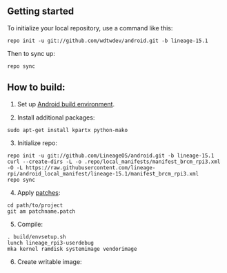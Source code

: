 
Getting started
---------------

To initialize your local repository, use a command like this:
```
repo init -u git://github.com/wdtwdev/android.git -b lineage-15.1
```
Then to sync up:
```
repo sync
```

How to build:
-------------

1. Set up [Android build environment](https://source.android.com/setup/initializing).

2. Install additional packages:

```
sudo apt-get install kpartx python-mako
```

3. Initialize repo:

```
repo init -u git://github.com/LineageOS/android.git -b lineage-15.1
curl --create-dirs -L -o .repo/local_manifests/manifest_brcm_rpi3.xml -O -L https://raw.githubusercontent.com/lineage-rpi/android_local_manifest/lineage-15.1/manifest_brcm_rpi3.xml
repo sync
```

4. Apply [patches](https://github.com/lineage-rpi/android_local_manifest/tree/lineage-15.1/patches):

```
cd path/to/project
git am patchname.patch
```

5. Compile:

```
. build/envsetup.sh
lunch lineage_rpi3-userdebug
mka kernel ramdisk systemimage vendorimage
```

6. Create writable image:

```

